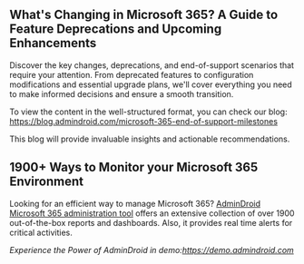 ## What's Changing in Microsoft 365? A Guide to Feature Deprecations and Upcoming Enhancements

Discover the key changes, deprecations, and end-of-support scenarios that require your attention. From deprecated features to configuration modifications and essential upgrade plans, we'll cover everything you need to make informed decisions and ensure a smooth transition.

To view the content in the well-structured format, you can check our blog:
<https://blog.admindroid.com/microsoft-365-end-of-support-milestones>  

This blog will provide invaluable insights and actionable recommendations.

###

## 1900+ Ways to Monitor your Microsoft 365 Environment
Looking for an efficient way to manage Microsoft 365? [AdminDroid Microsoft 365 administration
tool](https://admindroid.com/?src=GitHub) offers an extensive collection
of over 1900 out-of-the-box reports and dashboards. Also, it provides real time alerts for critical activities.  


*Experience the Power of AdminDroid in demo:<https://demo.admindroid.com>*
